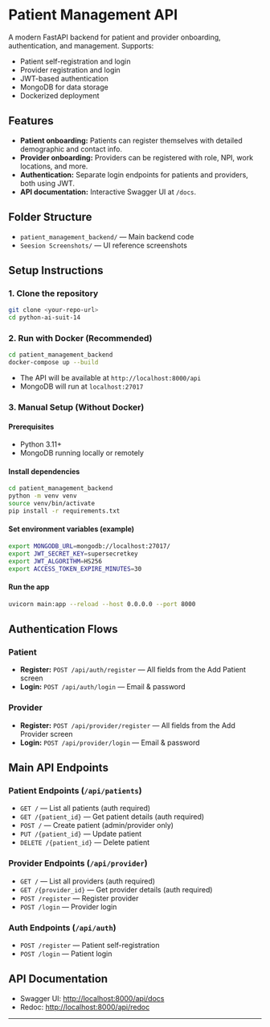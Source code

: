 # Patient Management API

A modern FastAPI backend for patient and provider onboarding, authentication, and management. Supports:
- Patient self-registration and login
- Provider registration and login
- JWT-based authentication
- MongoDB for data storage
- Dockerized deployment

## Features
- **Patient onboarding:** Patients can register themselves with detailed demographic and contact info.
- **Provider onboarding:** Providers can be registered with role, NPI, work locations, and more.
- **Authentication:** Separate login endpoints for patients and providers, both using JWT.
- **API documentation:** Interactive Swagger UI at `/docs`.

## Folder Structure
- `patient_management_backend/` — Main backend code
- `Seesion Screenshots/` — UI reference screenshots

## Setup Instructions

### 1. Clone the repository
```bash
git clone <your-repo-url>
cd python-ai-suit-14
```

### 2. Run with Docker (Recommended)
```bash
cd patient_management_backend
docker-compose up --build
```
- The API will be available at `http://localhost:8000/api`
- MongoDB will run at `localhost:27017`

### 3. Manual Setup (Without Docker)
#### Prerequisites
- Python 3.11+
- MongoDB running locally or remotely

#### Install dependencies
```bash
cd patient_management_backend
python -m venv venv
source venv/bin/activate
pip install -r requirements.txt
```

#### Set environment variables (example)
```bash
export MONGODB_URL=mongodb://localhost:27017/
export JWT_SECRET_KEY=supersecretkey
export JWT_ALGORITHM=HS256
export ACCESS_TOKEN_EXPIRE_MINUTES=30
```

#### Run the app
```bash
uvicorn main:app --reload --host 0.0.0.0 --port 8000
```

## Authentication Flows

### Patient
- **Register:** `POST /api/auth/register` — All fields from the Add Patient screen
- **Login:** `POST /api/auth/login` — Email & password

### Provider
- **Register:** `POST /api/provider/register` — All fields from the Add Provider screen
- **Login:** `POST /api/provider/login` — Email & password

## Main API Endpoints

### Patient Endpoints (`/api/patients`)
- `GET /` — List all patients (auth required)
- `GET /{patient_id}` — Get patient details (auth required)
- `POST /` — Create patient (admin/provider only)
- `PUT /{patient_id}` — Update patient
- `DELETE /{patient_id}` — Delete patient

### Provider Endpoints (`/api/provider`)
- `GET /` — List all providers (auth required)
- `GET /{provider_id}` — Get provider details (auth required)
- `POST /register` — Register provider
- `POST /login` — Provider login

### Auth Endpoints (`/api/auth`)
- `POST /register` — Patient self-registration
- `POST /login` — Patient login

## API Documentation
- Swagger UI: [http://localhost:8000/api/docs](http://localhost:8000/docs)
- Redoc: [http://localhost:8000/api/redoc](http://localhost:8000/redoc)

---
